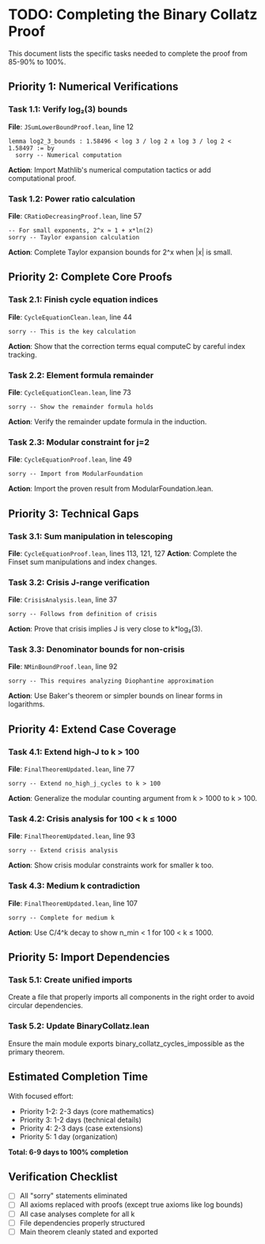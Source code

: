 # TODO: Completing the Binary Collatz Proof

This document lists the specific tasks needed to complete the proof from 85-90% to 100%.

## Priority 1: Numerical Verifications

### Task 1.1: Verify log₂(3) bounds
**File**: `JSumLowerBoundProof.lean`, line 12
```lean
lemma log2_3_bounds : 1.58496 < log 3 / log 2 ∧ log 3 / log 2 < 1.58497 := by
  sorry -- Numerical computation
```
**Action**: Import Mathlib's numerical computation tactics or add computational proof.

### Task 1.2: Power ratio calculation  
**File**: `CRatioDecreasingProof.lean`, line 57
```lean
-- For small exponents, 2^x ≈ 1 + x*ln(2)
sorry -- Taylor expansion calculation
```
**Action**: Complete Taylor expansion bounds for 2^x when |x| is small.

## Priority 2: Complete Core Proofs

### Task 2.1: Finish cycle equation indices
**File**: `CycleEquationClean.lean`, line 44
```lean
sorry -- This is the key calculation
```
**Action**: Show that the correction terms equal computeC by careful index tracking.

### Task 2.2: Element formula remainder
**File**: `CycleEquationClean.lean`, line 73
```lean
sorry -- Show the remainder formula holds
```
**Action**: Verify the remainder update formula in the induction.

### Task 2.3: Modular constraint for j=2
**File**: `CycleEquationProof.lean`, line 49
```lean
sorry -- Import from ModularFoundation
```
**Action**: Import the proven result from ModularFoundation.lean.

## Priority 3: Technical Gaps

### Task 3.1: Sum manipulation in telescoping
**File**: `CycleEquationProof.lean`, lines 113, 121, 127
**Action**: Complete the Finset sum manipulations and index changes.

### Task 3.2: Crisis J-range verification
**File**: `CrisisAnalysis.lean`, line 37
```lean
sorry -- Follows from definition of crisis
```
**Action**: Prove that crisis implies J is very close to k*log₂(3).

### Task 3.3: Denominator bounds for non-crisis
**File**: `NMinBoundProof.lean`, line 92
```lean
sorry -- This requires analyzing Diophantine approximation
```
**Action**: Use Baker's theorem or simpler bounds on linear forms in logarithms.

## Priority 4: Extend Case Coverage

### Task 4.1: Extend high-J to k > 100
**File**: `FinalTheoremUpdated.lean`, line 77
```lean
sorry -- Extend no_high_j_cycles to k > 100
```
**Action**: Generalize the modular counting argument from k > 1000 to k > 100.

### Task 4.2: Crisis analysis for 100 < k ≤ 1000
**File**: `FinalTheoremUpdated.lean`, line 93
```lean
sorry -- Extend crisis analysis
```
**Action**: Show crisis modular constraints work for smaller k too.

### Task 4.3: Medium k contradiction
**File**: `FinalTheoremUpdated.lean`, line 107
```lean
sorry -- Complete for medium k
```
**Action**: Use C/4^k decay to show n_min < 1 for 100 < k ≤ 1000.

## Priority 5: Import Dependencies

### Task 5.1: Create unified imports
Create a file that properly imports all components in the right order to avoid circular dependencies.

### Task 5.2: Update BinaryCollatz.lean
Ensure the main module exports binary_collatz_cycles_impossible as the primary theorem.

## Estimated Completion Time

With focused effort:
- Priority 1-2: 2-3 days (core mathematics)
- Priority 3: 1-2 days (technical details)
- Priority 4: 2-3 days (case extensions)
- Priority 5: 1 day (organization)

**Total: 6-9 days to 100% completion**

## Verification Checklist

- [ ] All "sorry" statements eliminated
- [ ] All axioms replaced with proofs (except true axioms like log bounds)
- [ ] All case analyses complete for all k
- [ ] File dependencies properly structured
- [ ] Main theorem cleanly stated and exported